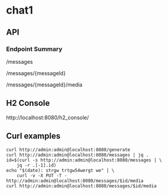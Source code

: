 # chat1

## API

### Endpoint Summary

/messages

/messages/{messageId}

/messages/{messageId}/media


## H2 Console
http://localhost:8080/h2_console/

## Curl examples
```
curl http://admin:admin@localhost:8080/generate
curl http://admin:admin@localhost:8080/messages | jq .
id=$(curl -s http://admin:admin@localhost:8080/messages | \
    jq -r .[-1].id)
echo "$(date): strgw trtgw54wergt we" | \
    curl -v -X PUT -T - http://admin:admin@localhost:8080/messages/$id/media
curl http://admin:admin@localhost:8080/messages/$id/media
```